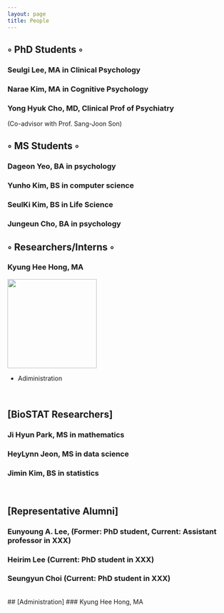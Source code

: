 ```yaml
---
layout: page
title: People
---
```


## ◦ PhD Students ◦

### Seulgi Lee, MA in Clinical Psychology

### Narae Kim, MA in Cognitive Psychology 

### Yong Hyuk Cho, MD, Clinical Prof of Psychiatry
(Co-advisor with Prof. Sang-Joon Son)

## ◦ MS Students ◦

### Dageon Yeo, BA in psychology
 
### Yunho Kim, BS in computer science

### SeulKi Kim, BS in Life Science

### Jungeun Cho, BA in psychology

## ◦ Researchers/Interns ◦

### Kyung Hee Hong, MA
<img class="img-circle avatar" src="../assets/img/kyunghee.png" style="width: 200px;"/><br>
* Adiministration

<br>

## [BioSTAT Researchers]
 
### Ji Hyun Park, MS in mathematics

### HeyLynn Jeon, MS in data science

### Jimin Kim, BS in statistics
<br>

## [Representative Alumni]

### Eunyoung A. Lee, (Former: PhD student, Current: Assistant professor in XXX)   

### Heirim Lee  (Current: PhD student in XXX)   

### Seungyun Choi  (Current: PhD student in XXX)   

<br>
## [Administration]
### Kyung Hee Hong, MA
